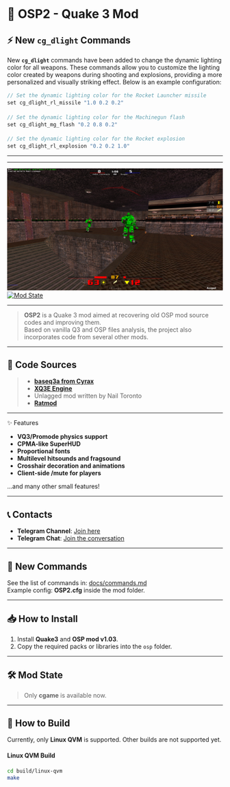 # 🌌 OSP2 - Quake 3 Mod

## ⚡ New `cg_dlight` Commands

New **`cg_dlight`** commands have been added to change the dynamic lighting color for all weapons. These commands allow you to customize the lighting color created by weapons during shooting and explosions, providing a more personalized and visually striking effect. Below is an example configuration:

```c
// Set the dynamic lighting color for the Rocket Launcher missile
set cg_dlight_rl_missile "1.0 0.2 0.2"

// Set the dynamic lighting color for the Machinegun flash
set cg_dlight_mg_flash "0.2 0.8 0.2"

// Set the dynamic lighting color for the Rocket explosion
set cg_dlight_rl_explosion "0.2 0.2 1.0" 
```
---
---

![OSP2 Screenshot](https://github.com/snems/OSP2/blob/master/docs/shot.jpg?raw=true)  
[![Mod State](https://img.shields.io/badge/Mod%20State-Development-yellow)](https://github.com/snems/OSP2)

---

> **OSP2** is a Quake 3 mod aimed at recovering old OSP mod source codes and improving them.  
> Based on vanilla Q3 and OSP files analysis, the project also incorporates code from several other mods.

---

## 📂 Code Sources
> - **[baseq3a from Cyrax](https://github.com/ec-/baseq3a)**
> - **[XQ3E Engine](https://github.com/xq3e/engine)**
> - Unlagged mod written by Nail Toronto
> - **[Ratmod](https://github.com/rdntcntrl/ratoa_gamecode)**

---

✨ Features

- **VQ3/Promode physics support**
- **CPMA-like SuperHUD**
- **Proportional fonts**
- **Multilevel hitsounds and fragsound**
- **Crosshair decoration and animations**
- **Client-side /mute for players**

...and many other small features!

---

## 📞 Contacts

- **Telegram Channel**: [Join here](https://t.me/q3osp2)
- **Telegram Chat**: [Join the conversation](https://t.me/q3_osp2)

---

## 📝 New Commands

See the list of commands in: [docs/commands.md](docs/commands.md)  
Example config: **OSP2.cfg** inside the mod folder.

---

## 📥 How to Install

1. Install **Quake3** and **OSP mod v1.03**.
2. Copy the required packs or libraries into the `osp` folder.

---

## 🛠 Mod State
> Only **cgame** is available now.

---


## 🔨 How to Build

Currently, only **Linux QVM** is supported. Other builds are not supported yet.

#### Linux QVM Build

```bash
cd build/linux-qvm
make

